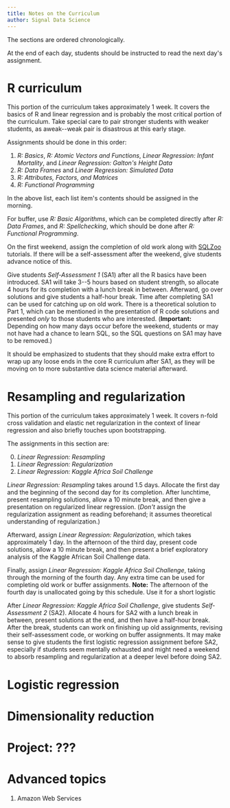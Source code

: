 ```yaml
---
title: Notes on the Curriculum
author: Signal Data Science
---
```


The sections are ordered chronologically.

At the end of each day, students should be instructed to read the next day's assignment.

R curriculum
============

This portion of the curriculum takes approximately 1 week. It covers the basics of R and linear regression and is probably the most critical portion of the curriculum. Take special care to pair stronger students with weaker students, as aweak--weak pair is disastrous at this early stage.

Assignments should be done in this order:

1. *R: Basics*, *R: Atomic Vectors and Functions*, *Linear Regression: Infant Mortality*, and *Linear Regression: Galton's Height Data*
2. *R: Data Frames* and *Linear Regression: Simulated Data*
3. *R: Attributes, Factors, and Matrices*
4. *R: Functional Programming*

In the above list, each list item's contents should be assigned in the morning.

For buffer, use *R: Basic Algorithms*, which can be completed directly after *R: Data Frames*, and *R: Spellchecking*, which should be done after *R: Functional Programming*.

On the first weekend, assign the completion of old work along with [SQLZoo](http://sqlzoo.net/) tutorials. If there will be a self-assessment after the weekend, give students advance notice of this.

Give students *Self-Assessment 1* (SA1) after all the R basics have been introduced. SA1 will take 3--5 hours based on student strength, so allocate 4 hours for its completion with a lunch break in between. Afterward, go over solutions and give students a half-hour break. Time after completing SA1 can be used for catching up on old work. There is a theoretical solution to Part 1, which can be mentioned in the presentation of R code solutions and presented *only* to those students who are interested. (**Important:** Depending on how many days occur before the weekend, students or may not have had a chance to learn SQL, so the SQL questions on SA1 may have to be removed.)

It should be emphasized to students that they should make extra effort to wrap up any loose ends in the core R curriculum after SA1, as they will be moving on to more substantive data science material afterward.

Resampling and regularization
=============================

This portion of the curriculum takes approximately 1 week. It covers n-fold cross validation and elastic net regularization in the context of linear regression and also briefly touches upon bootstrapping.

The assignments in this section are:

0. *Linear Regression: Resampling*
1. *Linear Regression: Regularization*
2. *Linear Regression: Kaggle Africa Soil Challenge*

*Linear Regression: Resampling* takes around 1.5 days. Allocate the first day and the beginning of the second day for its completion. After lunchtime, present resampling solutions, allow a 10 minute break, and then give a presentation on regularized linear regression. (*Don't* assign the regularization assignment as reading beforehand; it assumes theoretical understanding of regularization.)

Afterward, assign *Linear Regression: Regularization*, which takes approximately 1 day. In the afternoon of the third day, present code solutions, allow a 10 minute break, and then present a brief exploratory analysis of the Kaggle African Soil Challenge data.

Finally, assign *Linear Regression: Kaggle Africa Soil Challenge*, taking through the morning of the fourth day. Any extra time can be used for completing old work or buffer assignments. **Note:** The afternoon of the fourth day is unallocated going by this schedule. Use it for a short logistic 

After *Linear Regression: Kaggle Africa Soil Challenge*, give students *Self-Assessment 2* (SA2). Allocate 4 hours for SA2 with a lunch break in between, present solutions at the end, and then have a half-hour break. After the break, students can work on finishing up old assignments, revising their self-assessment code, or working on buffer assignments. It may make sense to give students the first logistic regression assignment before SA2, especially if students seem mentally exhausted and might need a weekend to absorb resampling and regularization at a deeper level before doing SA2.

Logistic regression
===================

Dimensionality reduction
========================

Project: ???
============

Advanced topics
===============

1. Amazon Web Services
